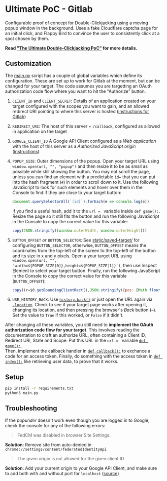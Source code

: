 # Ultimate PoC - Gitlab

Configurable proof of concept for Double-Clickjacking using a moving popup window in the background. Uses a fake Cloudflare captcha page for an initial click, and Flappy Bird to convince the user to consistently click at a spot chosen by them.

**Read ["The Ultimate Double-Clickjacking PoC"](https://jorianwoltjer.com/blog/p/hacking/ultimate-doubleclickjacking-poc) for more details.**

## Customization

The [main.py](main.py) script has a couple of global variables which define its configuration. These are set up to work for Gitlab at the moment, but can be changed for your target. The code assumes you are targetting an OAuth authorization code flow where you want to hit the "Authorize" button.

1. `CLIENT_ID` and `CLIENT_SECRET`: Details of an application created on your target configured with the scopes you want to gain, and an allowed redirect URI pointing to where this server is hosted ([instructions for Gitlab](https://docs.gitlab.com/integration/oauth_provider/#create-a-user-owned-application))
2. `REDIRECT_URI`: The host of this server + `/callback`, configured as allowed in application on the target
3. `GOOGLE_CLIENT_ID` A Google API Client configured as a *Web application* with the host of this server as a *Authorized JavaScript origin* ([instructions](https://developers.google.com/identity/gsi/web/guides/get-google-api-clientid))
4. `POPUP_SIZE`: Outer dimensions of the popup. Open your target URL using `window.open(url, "", "popup")` and then resize it to be as small as possible while still showing the button. You may not scroll the page, unless you can find an element with a predictable `id=` that you can put into the hash fragment (`#`) in order to scroll down to it. Use the following JavaScript to look for such elements and hover over them in the Console to find if they are close to your target button:
    ```js
    document.querySelectorAll(`[id]`).forEach(e => console.log(e))
    ```
    If you find a useful hash, add it to the `url = ` variable inside `def game():`. Resize the page so it still fits the button and run the following JavaScript in the Console to copy the correct value for this variable:

    ```js
    copy(JSON.stringify([window.outerWidth, window.outerHeight]))
    ```

5. `BUTTON_OFFSET` *or* `BUTTON_SELECTOR`: See [static/saved-target/](static/saved-target/README.md) for configuring `BUTTON_SELECTOR`, otherwise, `BUTTON_OFFSET` means the coordinates from the top-left of the screen to the top-left of the button and its size in x and y pixels. Open a your target URL using `` window.open(url, "", `width=${POPUP_SIZE[0]},height=${POPUP_SIZE[1]}`) ``, then use Inspect Element to select your target button. Finally, run the following JavaScript in the Console to copy the correct value for this variable (`BUTTON_OFFSET`):

    ```js
    copy((r=$0.getBoundingClientRect(),JSON.stringify({pos: [Math.floor(r.x), Math.floor(r.y)], size: [Math.floor(r.width), Math.floor(r.height)]})))
    ```

6. `USE_HISTORY_BACK`: Use [`history.back()`](https://developer.mozilla.org/en-US/docs/Web/API/History/back) or just open the URL again via [`.location`](https://developer.mozilla.org/en-US/docs/Web/API/Window/location). Check to see if your target page works after opening it, changing its location, and then pressing the browser's *Back* button (`←`). Set the value to `True` if this worked, or `False` if it didn't.

After changing all these variables, you still need to **implement the OAuth authorization code flow for your target**. This involves reading the documentation to craft an authorize URL, often containing a Client ID, Redirect URI, State and Scope. Put this URL in the `url = ` variable [`def game():`](main.py#L57).  
Then, implement the callback handler in [`def callback():`](main.py#L74) to exchance a code for an access token. Finally, do something with the access token in [`def index():`](main.py#L43) like retrieving user data, to prove that it works.

## Setup

```sh
pip install -r requirements.txt
python3 main.py
```

## Troubleshooting

If the *popunder* doesn't work even though you are logged in to Google, check the console for any of the following errors:

> FedCM was disabled in browser Site Settings.

**Solution**: Remove site from auto-denied in:
`chrome://settings/content/federatedIdentityApi`

> The given origin is not allowed for the given client ID

**Solution**: Add your current origin to your Google API Client, and make sure to add both with and without port for `localhost` ([source](https://stackoverflow.com/a/68469319/10508498))
